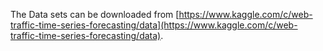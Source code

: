 The Data sets can be downloaded from [https://www.kaggle.com/c/web-traffic-time-series-forecasting/data](https://www.kaggle.com/c/web-traffic-time-series-forecasting/data).
